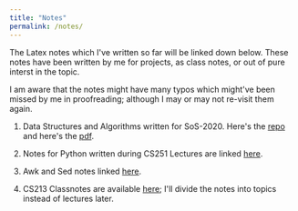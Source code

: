 ```yaml
---
title: "Notes"
permalink: /notes/
---
```


The Latex notes which I've written so far will be linked down below. These notes have been written by me for projects, as class notes, or out of pure interst in the topic.

I am aware that the notes might have many typos which might've been missed by me in proofreading; although I may or may not re-visit them again.

1) Data Structures and Algorithms written for SoS-2020. Here's the [repo](https://github.com/AkashCherukuri/Data-Structures-and-Algorithms) and here's the [pdf](https://github.com/AkashCherukuri/Data-Structures-and-Algorithms/blob/master/SoS_Report.pdf). 

2) Notes for Python written during CS251 Lectures are linked [here](https://AkashCherukuri.github.io/notes/cs251py).

3) Awk and Sed notes linked [here](https://AkashCherukuri.github.io/notes/cs251a_bash).

4) CS213 Classnotes are available [here](https://AkashCherukuri.github.io/notes/cs213cn); I'll divide the notes into topics instead of lectures later.